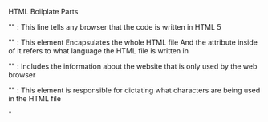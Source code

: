 HTML Boilplate Parts

"<!DOCTYE html>" : This line tells any browser that the code is written in HTML 5

"<html lang="en">" : This element Encapsulates the whole HTML file And the attribute inside of it refers to what language the HTML file is written in

"<head>" : Includes the information about the website that is only used by the web browser  

"<meta charset="UTF-8">" : This element is responsible for dictating what characters are being used in the HTML file

"<title>" : Element gives file a title

"<body>" : The main location where all of the contents of the website are
